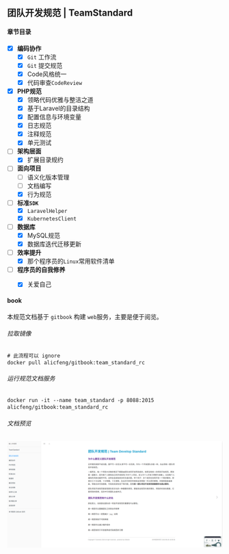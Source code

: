 ## 团队开发规范 | TeamStandard

#### 章节目录

- [x] **编码协作**
    - [x] `Git` 工作流
    - [x] `Git` 提交规范
    - [x] Code风格统一
    - [x] 代码审查`CodeReview`
- [x] **PHP规范**
    - [x] 领略代码优雅与整洁之道
    - [x] 基于Laravel的目录结构
    - [x] 配置信息与环境变量
    - [x] 日志规范
    - [x] 注释规范
    - [x] 单元测试
- [ ] **架构层面**
    - [x] 扩展目录规约
- [ ] **面向项目**
    - [ ] 语义化版本管理
    - [ ] 文档编写
    - [x] 行为规范
- [ ] **标准`SDK`**
    - [x] `LaravelHelper`
    - [x] `KubernetesClient`
- [ ] **数据库**
    - [x] MySQL规范
    - [x] 数据库迭代迁移更新
- [ ] **效率提升**
    - [x] 那个程序员的`Linux`常用软件清单
- [ ] **程序员的自我修养**
    - [x] 关爱自己



#### book

本规范文档基于 `gitbook` 构建 `web`服务，主要是便于阅览。

###### 拉取镜像

```shell
# 此流程可以 ignore
docker pull alicfeng/gitbook:team_standard_rc
```

###### 运行规范文档服务

```shell
docker run -it --name team_standard -p 8088:2015  alicfeng/gitbook:team_standard_rc
```

###### 文档预览

![规范文档预览](https://raw.githubusercontent.com/alicfeng/TeamStandard/master/resource/mainUI.png)



























